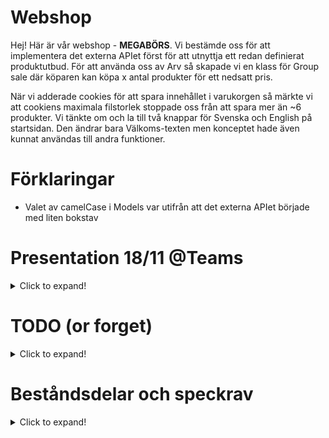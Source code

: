 # Webshop

Hej! Här är vår webshop - **MEGABÖRS**. Vi bestämde oss för att implementera det externa APIet först för att utnyttja ett redan definierat produktutbud. För att använda oss av Arv så skapade vi en klass för Group sale där köparen kan köpa x antal produkter för ett nedsatt pris.

När vi adderade cookies för att spara innehållet i varukorgen så märkte vi att cookiens maximala filstorlek stoppade oss från att spara mer än ~6 produkter. Vi tänkte om och la till två knappar för Svenska och English på startsidan. Den ändrar bara Välkoms-texten men konceptet hade även kunnat användas till andra funktioner.

# Förklaringar

- Valet av camelCase i Models var utifrån att det externa APIet började med liten bokstav

# Presentation 18/11 @Teams

<details>
  <summary>Click to expand!</summary>

- API
- För att få produkter
- Färdigdefinierad klass
- Main körs en gång
  - APICall - hämtar grundutudet
  - Threechosen - 3 första i listan till chosen=true
  - ~~Readcookie - bool sätts till true vid start för att lägga in cart-cookie~~
  - Stopwatch - problematik med kompilering/debug-tid
- Home
  - Språk-cookie - cookie begränsad till 4kb - rimligt att spara språkinställning
  - Utvalda produkter - från Threechosen
- Products
  - Mer info + lagersaldo - random stock
  - Kategorier - OnPost sorterar listan enligt kategorinamn
  - Söka - använder contains med linq söker i produkternas properties
  - Purchase - Skickar item.Id till Cart lista
- Cart
  - Lägg in en produkt
  - Cartcookie - begränsad till 4kb och funkar dåligt
- Cart/Checkout
  - Enums - val av frakt, fördefinierade värden
  - Kräver att fälten är ifyllda - modelstate checkar om den får vad den vill ha, annars meddelande till skärm
  - Finalize - rensar och ändrar stock, printar meddelande.
- Admin
  - Rensar cart - Blir fel i cart om produkten ändras
  - Add
  - Change
  - Group sale - arv som skapar flera av grund-item till en sammanslagen produkt. inte optimalt pga produkterna från api:t fanns bara som product. någon annan som gjort som oss?
  </details>

# TODO (or forget)

<details>
  <summary>Click to expand!</summary>

- [ ] Sidan kraschar om det saknas text i alla fält på Add product. Lägg in fördefinierade kategorier eller kräva alla fält ifyllda
- [ ] ~~Söka inom en kategori~~
- [ ] Admin Ändra/Lägg till - Funktion för att ej skapa dubbletter
- [ ] Kanske Product.id vara lika med List<Index>?
- [ ] Använd Get/Set - tex så att lagersaldo aldrig kan vara < 0
- [x] Räkna ut korrekt pris för GroupBuy i Product klassen
- [x] Gör search till case insensitive - tex ToLower
- [x] **Try-catch** istället för **!= null**
- [x] Inheritance - kanske Sales product med EndDate som prop och metod? % för sale, metod som räknar ut och en sträng som kan användas för att visa normal pris och sales pris
- [x] Få in metoder i **Manager.x**
- [x] Göra så att GroupBuy inte går att göra mnauellt - utvalda produkter som görs till en GroupBuy
- [x] Se till så att det bara kan ligga 1 order i orders listan
- [x] Ändra OrderItem till Product?

</details>

# Beståndsdelar och speckrav

<details>
   <summary>Click to expand!</summary>
  
  ## Startsida

- [x] Välkomst-text
- [x] Bild
- [x] Tre **utvalda** produkter

## Shopsida

- [x] Minst tre kategorier
- [x] Fritextsöka
- [x] Klickbara produkter för mer info
- [x] Addera till **varukorg**
- [x] Kort text om produkten, pris och bild
- [x] Lagersaldo (som räknas ner när varan köps)

## Varukorg

### Valda produkter visas i lista

- [x] Ändra antal
- [x] Ta bort
- [x] Pris per produkt
- [x] Summa

### Frakt

- [x] Formulär med namn, adress osv
- [x] Val av frakt, minst två med olika pris

### Betala

- [x] Visa produkter med pris
- [x] Pris med frakt
- [x] Moms
- [x] Betalningsmetod, minst två
- [x] När varan är betald så töms varukorgen

## Admin

- [x] Ändra produkter
- [x] Lägg till nya produkter

</details>
